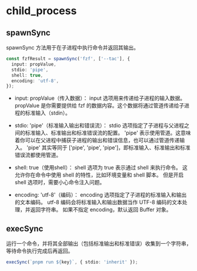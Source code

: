 # child_process

## spawnSync

spawnSync 方法用于在子进程中执行命令并返回其输出。

```ts
const fzfResult = spawnSync('fzf', ['--tac'], {
  input: propValue,
  stdio: 'pipe',
  shell: true,
  encoding: 'utf-8',
});
```

- input: propValue（传入数据）：
  input 选项用来传递给子进程的输入数据。
  propValue 是你需要提供给 fzf 的数据内容。这个数据将通过管道传递给子进程的标准输入（stdin）。

- stdio: 'pipe'（标准输入输出和错误流）：
  stdio 选项指定了子进程与父进程之间的标准输入、标准输出和标准错误流的配置。
  'pipe' 表示使用管道。这意味着你可以在父进程中捕获子进程的输出和错误信息，也可以通过管道传递输入。
  'pipe' 其实等同于 ['pipe', 'pipe', 'pipe']，即标准输入、标准输出和标准错误流都使用管道。

- shell: true（使用shell）：
  shell 选项为 true 表示通过 shell 来执行命令。
  这允许你在命令中使用 shell 的特性，比如环境变量和 shell 脚本。
  但是开启 shell 选项时，需要小心命令注入问题。

- encoding: 'utf-8'（编码）：
  encoding 选项指定了子进程的标准输入和输出的文本编码。
  utf-8 编码会将标准输入和输出数据当作 UTF-8 编码的文本处理，并返回字符串。
  如果不指定 encoding，默认返回 Buffer 对象。

## execSync

运行一个命令，并将其全部输出（包括标准输出和标准错误）收集到一个字符串，等待命令执行完成后再返回。

```ts
execSync(`pnpm run ${key}`, { stdio: 'inherit' });
```
